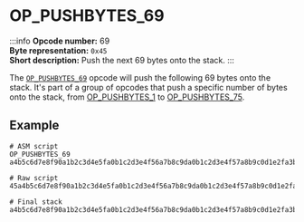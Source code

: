 # OP_PUSHBYTES_69
:::info
**Opcode number:** 69  
**Byte representation:** `0x45`  
**Short description:** Push the next 69 bytes onto the stack. 
:::

The [`OP_PUSHBYTES_69`](./OP_PUSHBYTES_69.md) opcode will push the following 69 bytes onto the stack. It's part of a group of opcodes that push a specific number of bytes onto the stack, from [OP_PUSHBYTES_1](./OP_PUSHBYTES_1.md) to [OP_PUSHBYTES_75](./OP_PUSHBYTES_75.md).

## Example
```shell
# ASM script
OP_PUSHBYTES_69 a4b5c6d7e8f90a1b2c3d4e5fa0b1c2d3e4f56a7b8c9da0b1c2d3e4f57a8b9c0d1e2fa3b4c5d6e7f89a0b1c2d3e4fa5b6c7d8e9f01a2b3c4d5e6fa7b8c90d1e2fa4b5c6d7e8

# Raw script
45a4b5c6d7e8f90a1b2c3d4e5fa0b1c2d3e4f56a7b8c9da0b1c2d3e4f57a8b9c0d1e2fa3b4c5d6e7f89a0b1c2d3e4fa5b6c7d8e9f01a2b3c4d5e6fa7b8c90d1e2fa4b5c6d7e8

# Final stack
a4b5c6d7e8f90a1b2c3d4e5fa0b1c2d3e4f56a7b8c9da0b1c2d3e4f57a8b9c0d1e2fa3b4c5d6e7f89a0b1c2d3e4fa5b6c7d8e9f01a2b3c4d5e6fa7b8c90d1e2fa4b5c6d7e8
```
